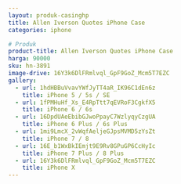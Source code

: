 ```yaml
---
layout: produk-casinghp
title: Allen Iverson Quotes iPhone Case
categories: iphone

# Produk
product-title: Allen Iverson Quotes iPhone Case
harga: 90000
sku: hn-3891
image-drive: 16Y3k6DlFRmlvql_GpF9GoZ_Mcm5T7EZC
gallery:
  - url: 1hdHBBuVvavYWfJyTT4aR_IK96C1dEn6z
    title: iPhone 5 / 5s / SE
  - url: 1fPMHuHf_Xs_E4RpTtt7qEVRoF3CgkfX5
    title: iPhone 6 / 6s
  - url: 16DpdUAeEbibGJwoPpayC7WzlyqyCzgUA
    title: iPhone 6 Plus / 6s Plus
  - url: 1mi9LmcX_2vWqfAeljeGJpsMVMD5zYsZt
    title: iPhone 7 / 8
  - url: 16E_b1WxBkIEmjt9E9Rv8GPuGP6CcHyIc
    title: iPhone 7 Plus / 8 Plus
  - url: 16Y3k6DlFRmlvql_GpF9GoZ_Mcm5T7EZC
    title: iPhone X
---
```


